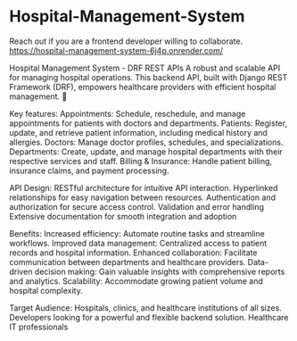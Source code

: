 # Hospital-Management-System

Reach out if you are a frontend developer willing to collaborate.
https://hospital-management-system-6j4p.onrender.com/

Hospital Management System - DRF REST APIs A robust and scalable API for managing hospital operations. 
This backend API, built with Django REST Framework (DRF), empowers healthcare providers with efficient hospital management. 🚀


Key features:
Appointments: Schedule, reschedule, and manage appointments for patients with doctors and departments.
Patients: Register, update, and retrieve patient information, including medical history and allergies.
Doctors: Manage doctor profiles, schedules, and specializations.
Departments: Create, update, and manage hospital departments with their respective services and staff.
Billing & Insurance: Handle patient billing, insurance claims, and payment processing.


API Design:
RESTful architecture for intuitive API interaction.
Hyperlinked relationships for easy navigation between resources.
Authentication and authorization for secure access control.
Validation and error handling 
Extensive documentation for smooth integration and adoption


Benefits:
Increased efficiency: Automate routine tasks and streamline workflows.
Improved data management: Centralized access to patient records and hospital information.
Enhanced collaboration: Facilitate communication between departments and healthcare providers.
Data-driven decision making: Gain valuable insights with comprehensive reports and analytics.
Scalability: Accommodate growing patient volume and hospital complexity.


Target Audience:
Hospitals, clinics, and healthcare institutions of all sizes.
Developers looking for a powerful and flexible backend solution.
Healthcare IT professionals
